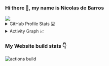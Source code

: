 ### Hi there 👋, my name is Nicolas de Barros

<img src="https://github-readme-streak-stats.herokuapp.com/?user=Nicolas123-coder"/>

<details> 
  <summary>GitHub Profile Stats 💻</summary>
  <br/>
    <a href="https://github.com/anuraghazra/github-readme-stats"><img alt="Nicolas" src="https://github-readme-stats.vercel.app/api/?username=Nicolas123-coder&show_icons=true&count_private=true&theme=default&hide_border=true&bg_color=fff&title_color=00E676&icon_color=00E676" height="192px"/></a>
  <a href="https://github.com/anuraghazra/github-readme-stats"><img alt="Nicolas Top Languages" src="https://github-readme-stats.vercel.app/api/top-langs/?username=Nicolas123-coder&langs_count=8&layout=compact&theme=default&hide_border=true&bg_color=fff&title_color=000&icon_color=000&hide=Jupyter%20Notebook" height="192px"/></a>
  <br/>
</details>

<details>
  <summary>Activity Graph 📈</summary>
  <br/>
<a href="https://github.com/ashutosh00710/github-readme-activity-graph"><img alt="Nicolas Activity Graph" src="https://activity-graph.herokuapp.com/graph/?username=Nicolas123-coder&bg_color=fff&color=000&line=00E676&point=000&hide_border=true" /></a>
</details>

### My Website build stats :point_down: 

![actions build](https://github.com/Nicolas123-coder/portifolio/actions/workflows/CI.yml/badge.svg)
